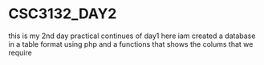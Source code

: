 # CSC3132_DAY2
this is my 2nd day practical continues of day1 here iam created a database  in a table format using php and a functions that shows the colums that we require
